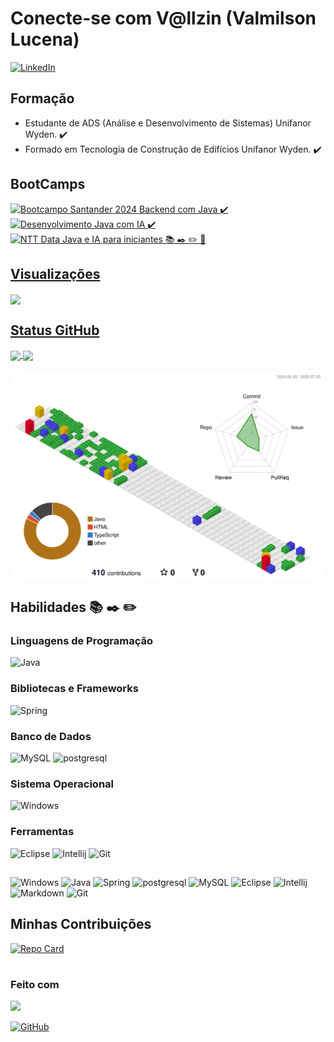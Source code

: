 # Conecte-se com V@llzin (Valmilson Lucena)

[![LinkedIn](https://img.shields.io/badge/LinkedIn-0077B5?style=for-the-badge&logo=linkedin&logoColor=white)](https://www.linkedin.com/in/valmilson/)

## Formação

- Estudante de ADS (Análise e Desenvolvimento de Sistemas) Unifanor Wyden. ✔️
- Formado em Tecnologia de Construção de Edifícios Unifanor Wyden. ✔️

## BootCamps

<div align="left">
    <a href="https://web.dio.me/track/santander-2024-backend-com-java?tab=about">
      <img align="center" height="120em" src="https://hermes.dio.me/tracks/a039b34c-7aa8-4a3d-b765-07c8c837f67a.png" title="Bootcampo Santander 2024 Backend com Java ✔️"/>
    </a>
    <a href="https://web.dio.me/track/coding-future-gft-desenvolvimento-java-com-ia?tab=about">
      <img align="center" height="120em" src="https://hermes.dio.me/tracks/be43294e-4b68-43b0-9f03-d4221f293c45.png" title="Desenvolvimento Java com IA ✔️ "/>
    </a> 
    <a href="https://web.dio.me/track/ntt-data-java-e-ia-para-iniciantes">
      <img align="center" height="120em" src="https://assets.dio.me/4OLRVb-nQRlJUhi5BqgAlSHqH6W1ncfk-8E2kFqvlJo/f:webp/h:413/q:80/w:413/L3JhbmtpbmcvNmE3NzgyOTQtODIwZS00NTVhLTkxNjctOTU1YzYxYjZmMjZjLnBuZw" title="NTT Data Java e IA para iniciantes 📚 ✒️ ✏️ 🔨 "/>
<!--
    <a href="https://www.dio.me/certificate/GVDT7TNU/share">
      <img align="center" height="120em" src="https://hermes.dio.me/courses/badge/5aba7335-7738-412f-8f18-8bbece07473b.png" title="Bootcamp de Java com a Claro ✔️ "/>
    </a> 
    -->
</div>

## Visualizações

<div align="left">
  <a href="https://github.com/vallzin">
      <!--<img align="center" height="170em" src="https://github-readme-streak-stats-eight.vercel.app/?user=vallzin/&theme=shadow-purple&background=000&border=30A3DC&dates=FFF" />
  <img align="center" height="170em" src="https://streak-stats.demolab.com?user=Vallzin&theme=shadow-purple&background=000&border=30A3DC&dates=FFF" src="https://git.io/streak-stats"/> 
      <img align="center" height="170em" src="https://streak-stats.demolab.com?user=Vallzin/&theme=shadow-purple&background=000&border=30A3DC&dates=FFF" /> -->
      <img align="center" height="170em" src="https://github-readme-streak-stats-eight.vercel.app/?user=vallzin&background=1C0A0A13&border=8B5AEB&stroke=8B5AEB&ring=EB8139&fire=EB0000&currStreakNum=EBE00C&sideNums=80DEEB&currStreakLabel=CB0BAB&sideLabels=90EBBD&dates=EB717196" />
</div> 

## Status GitHub

<div align="left">
  <a href="https://github.com/vallzin">
      <img align="center" height="180em"  
          src="https://github-readme-stats.vercel.app/api?username=Vallzin&theme=transparent&bg_color=1C0A0A13&border_color=8B5AEB&show_icons=true&icon_color=30A3DC&title_color=CB0BAB&text_color=90EBBD"/>
      <img align="center" height="180em" src="https://github-readme-stats.vercel.app/api/top-langs/?username=Vallzin&layout=compact&langs_count=7&theme=transparent&bg_color=1C0A0A13&border_color=8B5AEB&show_icons=true&icon_color=80DEEB&title_color=CB0BAB&text_color=90EBBD"/><br><br>
      <img align="center" width="720" style="border-radius: 20px"; src="https://raw.githubusercontent.com/vallzin/vallzin/main/profile-3d-contrib/profile-gitblock.svg" />
  </a> 
</div>

<!--
![](https://raw.githubusercontent.com/vallzin/vallzin/main/profile-3d-contrib/profile-night-rainbow.svg)
![](./profile-3d-contrib/profile-night-rainbow.svg)
<img align="center" height="180em" src="https://github-readme-stats.vercel.app/api/top-langs/?username=Vallzin&layout=compact&langs_count=7&theme=dark"/>
![GitHub Stats](https://github-readme-stats.vercel.app/api/top-langs/?username=Vallzin&theme=theme=transparent&bg_color=000&border_color=30A3DC&show_icons=true&icon_color=30A3DC&title_color=E94D5F&text_color=FFF) 
![GitHub Stats](https://github-readme-stats.vercel.app/api?username=Vallzin&theme=transparent&bg_color=000&border_color=30A3DC&show_icons=true&icon_color=30A3DC&title_color=E94D5F&text_color=FFF)
-->

## Habilidades   📚 ✒️ ✏️
<!--
### Linguagens de Marcação e Estilo

![Markdown](https://img.shields.io/badge/Markdown-000?style=for-the-badge&logo=markdown) ![HTML5](https://img.shields.io/badge/HTML5-E34F26?style=for-the-badge&logo=html5&logoColor=white) ![CSS3](https://img.shields.io/badge/CSS3-1572B6?style=for-the-badge&logo=css3&logoColor=white)
-->
### Linguagens de Programação

![Java](https://img.shields.io/badge/Java-EBE00C?style=for-the-badge&logo=openjdk&logoColor=white)<!-- ![JavaScript](https://img.shields.io/badge/JavaScript-F7DF1E?style=for-the-badge&logo=javascript&logoColor=black) ![TypeScript](https://img.shields.io/badge/TypeScript-007ACC?style=for-the-badge&logo=typescript&logoColor=white) ![Python](https://img.shields.io/badge/python-3670A0?style=for-the-badge&logo=python&logoColor=ffdd54) ![PHP](https://img.shields.io/badge/PHP-777BB4?style=for-the-badge&logo=php&logoColor=white)
-->
### Bibliotecas e Frameworks

<!--![Bootstrap](https://img.shields.io/badge/-boostrap-0D1117?style=for-the-badge&logo=bootstrap&labelColor=0D1117)  ![Angular](https://img.shields.io/badge/Angular-DD0031?style=for-the-badge&logo=angular&logoColor=white) 
 --> 
![Spring](https://img.shields.io/badge/Spring-6DB33F?style=for-the-badge&logo=spring&logoColor=white)
### Banco de Dados

![MySQL](https://img.shields.io/badge/MySQL-191970?style=for-the-badge&logo=mysql&logoColor=white)
![postgresql](https://img.shields.io/badge/postgresql-4169e1?style=for-the-badge&logo=postgresql&logoColor=white)

### Sistema Operacional

![Windows](https://img.shields.io/badge/Windows-E44C30?style=for-the-badge&logo=windows&logoColor=2CA5E0)<!-- ![Ubuntu](https://img.shields.io/badge/Ubuntu-E95420?style=for-the-badge&logo=ubuntu&logoColor=white) -->


### Ferramentas
<!--
![Vscode](https://img.shields.io/badge/Vscode-007ACC?style=for-the-badge&logo=visual-studio-code&ogoColor=white) 
-->
![Eclipse](https://img.shields.io/badge/Eclipse-2C2255?style=for-the-badge&logo=eclipse&logoColor=white)
![Intellij](https://img.shields.io/badge/IntelliJ_IDEA-CB0BAB.svg?style=for-the-badge&logo=intellij-idea&logoColor=white) ![Git](https://img.shields.io/badge/GIT-910000?style=for-the-badge&logo=git&logoColor=white)
##
![Windows](https://img.shields.io/badge/Windows-E44C30?style=for-the-badge&logo=windows&logoColor=2CA5E0) ![Java](https://img.shields.io/badge/Java-EBE00C?style=for-the-badge&logo=openjdk&logoColor=white) ![Spring](https://img.shields.io/badge/Spring-6DB33F?style=for-the-badge&logo=spring&logoColor=white)  ![postgresql](https://img.shields.io/badge/postgresql-4169e1?style=for-the-badge&logo=postgresql&logoColor=white) ![MySQL](https://img.shields.io/badge/MySQL-191970?style=for-the-badge&logo=mysql&logoColor=white) ![Eclipse](https://img.shields.io/badge/Eclipse-2C2255?style=for-the-badge&logo=eclipse&logoColor=white) ![Intellij](https://img.shields.io/badge/IntelliJ_IDEA-CB0BAB.svg?style=for-the-badge&logo=intellij-idea&logoColor=white) ![Markdown](https://img.shields.io/badge/Markdown-EB0000?style=for-the-badge&logo=markdown)   ![Git](https://img.shields.io/badge/GIT-910000?style=for-the-badge&logo=git&logoColor=white)
<!--
![HTML5](https://img.shields.io/badge/HTML5-E34F26?style=for-the-badge&logo=html5&logoColor=white) ![CSS3](https://img.shields.io/badge/CSS3-1572B6?style=for-the-badge&logo=css3&logoColor=white) ![JavaScript](https://img.shields.io/badge/JavaScript-F7DF1E?style=for-the-badge&logo=javascript&logoColor=black) ![Ubuntu](https://img.shields.io/badge/Ubuntu-E95420?style=for-the-badge&logo=ubuntu&logoColor=white) ![Git](https://img.shields.io/badge/GIT-E44C30?style=for-the-badge&logo=git&logoColor=white) ![Vscode](https://img.shields.io/badge/Vscode-007ACC?style=for-the-badge&logo=visual-studio-code&logoColor=white) ![Eclipse](https://img.shields.io/badge/Eclipse-2C2255?style=for-the-badge&logo=eclipse&logoColor=white)![Angular](https://img.shields.io/badge/Angular-DD0031?style=for-the-badge&logo=angular&logoColor=white)![Python](https://img.shields.io/badge/python-3670A0?style=for-the-badge&logo=python&logoColor=ffdd54) ![PHP](https://img.shields.io/badge/PHP-777BB4?style=for-the-badge&logo=php&logoColor=white) ![Bootstrap](https://img.shields.io/badge/-boostrap-0D1117?style=for-the-badge&logo=bootstrap&labelColor=0D1117)
-->

## Minhas Contribuições

[![Repo Card](https://github-readme-stats.vercel.app/api/pin/?username=Vallzin&repo=dio-lab-open-source&bg_color=1C0A0A13&border_color=8B5AEB&show_icons=true&icon_color=30A3DC&title_color=CB0BAB&text_color=90EBBD)](https://github.com/SEUUSERNAME/SEUREPOSITORIO)
#
### Feito com 
<img src="https://img.shields.io/badge/Made%20with-Markdown-1f425f.svg">
</img>

[![GitHub](https://img.shields.io/badge/GitHub-100000?style=for-the-badge&logo=github&logoColor=white)](https://github.com/Vallzin)
